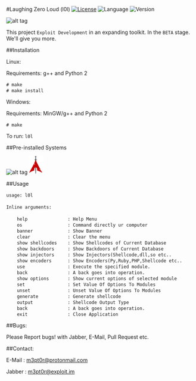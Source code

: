 #Laughing Zero Loud (l0l) [![License](https://img.shields.io/badge/License-MIT%20License-lightgrey.svg)](https://raw.githubusercontent.com/m3pt0r/l0l/master/LICENSE) ![Language](https://img.shields.io/badge/Language-C/C%2B%2B,%20Python-blue.svg) ![Version](https://img.shields.io/badge/Version-BETA-red.svg)

![alt tag](http://i.hizliresim.com/vXggQ4.png)

This project `Exploit Development` in an expanding toolkit. In the `BETA` stage.
We'll give you more.

##Installation

Linux:

Requirements: g++ and Python 2

```
# make
# make install
```

Windows:

Requirements: MinGW/g++ and Python 2

```
# make
```

To run: `l0l`

##Pre-installed Systems

![alt tag](https://avatars2.githubusercontent.com/u/13773009?v=3&s=40 "archstrike.org")
![alt tag](https://github.com/BlackArch/blackarch-artwork/blob/master/logo/logo-38-49.png?raw=true "blackarch.org")


##Usage

```
usage: l0l

Inline arguments:

	help               : Help Menu
	os                 : Command directly ur computer
	banner             : Show Banner
	clear              : Clear the menu
	show shellcodes    : Show Shellcodes of Current Database
	show backdoors     : Show Backdoors of Current Database
	show injectors     : Show Injectors(Shellcode,dll,so etc..
	show encoders      : Show Encoders(Py,Ruby,PHP,Shellcode etc..
	use                : Execute the specified module.
	back               : A back goes into operation.
	show options       : Show current options of selected module
	set                : Set Value Of Options To Modules
	unset              : Unset Value Of Options To Modules
	generate           : Generate shellcode
	output             : Shellcode Output Type
	back               : A back goes into operation.
	exit               : Close Application
```

##Bugs:

Please Report bugs! with Jabber, E-Mail, Pull Request etc.

##Contact:

E-Mail : m3pt0r@protonmail.com

Jabber : m3pt0r@exploit.im
